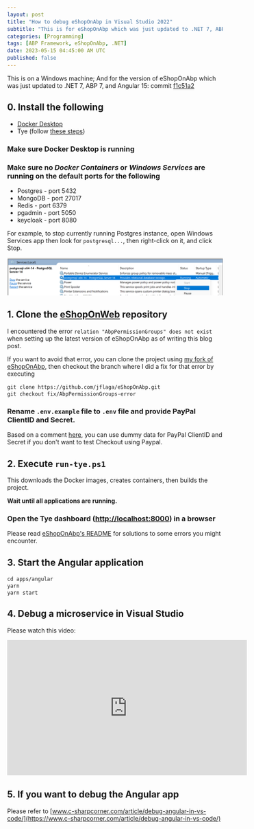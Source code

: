```yaml
---
layout: post
title: "How to debug eShopOnAbp in Visual Studio 2022"
subtitle: "This is for eShopOnAbp which was just updated to .NET 7, ABP 7, and Angular 15"
categories: [Programming]
tags: [ABP Framework, eShopOnAbp, .NET]
date: 2023-05-15 04:45:00 AM UTC
published: false
---
```



This is on a Windows machine; And for the version of eShopOnAbp which was just updated to .NET 7, ABP 7, and Angular 15: commit [f1c51a2](https://github.com/abpframework/eShopOnAbp/commit/f1c51a2a2777d8784868f13fb0d0646a0f52b42f)

## 0. Install the following

  - [Docker Desktop](https://www.docker.com/products/docker-desktop/)
  - Tye (follow [these steps](https://github.com/dotnet/tye/blob/main/docs/getting_started.md#installing-tye))


### Make sure Docker Desktop is running


### Make sure no *Docker Containers* or *Windows Services* are running on the default ports for the following
  - Postgres - port 5432
  - MongoDB - port 27017
  - Redis - port 6379
  - pgadmin - port 5050
  - keycloak - port 8080

For example, to stop currently running Postgres instance, open Windows Services app then look for `postgresql...`, then right-click on it, and click Stop.

![Services -> postgresql -> Stop](/images/2023/2023-05-11-1-services-postgresql-stop.png)


## 1. Clone the [eShopOnWeb](https://github.com/abpframework/eShopOnAbp) repository

I encountered the error `relation "AbpPermissionGroups" does not exist` when setting up the latest version of eShopOnAbp as of writing this blog post.

If you want to avoid that error, you can clone the project using [my fork of eShopOnAbp](https://github.com/jflaga/eShopOnAbp.git), then checkout the branch where I did a fix for that error by executing 

```
git clone https://github.com/jflaga/eShopOnAbp.git
git checkout fix/AbpPermissionGroups-error
```


### Rename `.env.example` file to `.env` file and provide PayPal ClientID and Secret.

Based on a comment [here](https://github.com/abpframework/eShopOnAbp/issues/166), you can use dummy data for PayPal ClientID and Secret if you don't want to test Checkout using Paypal.


## 2. Execute `run-tye.ps1`

This downloads the Docker images, creates containers, then builds the project.

**Wait until all applications are running.**


### Open the Tye dashboard ([http://localhost:8000](http://localhost:8000)) in a browser

Please read [eShopOnAbp's README](https://github.com/abpframework/eShopOnAbp#readme) for solutions to some errors you might encounter.



## 3. Start the Angular application

``` terminal
cd apps/angular
yarn
yarn start
```

## 4. Debug a microservice in Visual Studio

Please watch this video:

<iframe width="560" height="315" src="https://www.youtube.com/embed/fXz4RHOZnyg" title="YouTube video player" frameborder="0" allow="accelerometer; autoplay; clipboard-write; encrypted-media; gyroscope; picture-in-picture; web-share" allowfullscreen></iframe>

<!-- [Debugging an eShopOnAbp microservice in Visual Studio 2022](https://youtu.be/fXz4RHOZnyg) -->



## 5. If you want to debug the Angular app

Please refer to [www.c-sharpcorner.com/article/debug-angular-in-vs-code/](https://www.c-sharpcorner.com/article/debug-angular-in-vs-code/)

